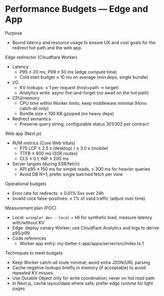 # Performance Budgets — Edge and App

Purpose
- Bound latency and resource usage to ensure UX and cost goals for the redirect hot path and the web app.

Edge redirector (Cloudflare Worker)
- Latency
  - P95 ≤ 20 ms, P99 ≤ 50 ms (edge compute time)
  - Cold start budget ≤ 10 ms on average (min deps, single bundle)
- I/O
  - KV lookups: ≤ 1 per request (host+path → target)
  - Analytics write: async fire-and-forget (no await on the hot path)
- CPU/memory
  - CPU time within Worker limits; keep middleware minimal (Hono catch-all only)
  - Bundle size ≤ 100 KB gzipped (no heavy deps)
- Redirect semantics
  - Preserve query string; configurable status 301/302 per contract

Web app (Next.js)
- RUM metrics (Core Web Vitals)
  - P75 LCP ≤ 2.5 s (desktop) / ≤ 3.0 s (mobile)
  - TTFB ≤ 800 ms (SSR routes)
  - CLS ≤ 0.1; INP ≤ 200 ms
- Server targets (during SSR/fetch)
  - API p95 ≤ 150 ms for simple reads, ≤ 300 ms for heavier queries
  - Avoid DB N+1; prefer single batched fetch per view

Operational budgets
- Error rate for redirects: ≤ 0.01% 5xx over 24h
- Invalid click false-positives: ≤ 1% of valid traffic (adjust over time)

Measurement plan (POC)
- Local: `wrangler dev --local` + k6 for synthetic load; measure latency with/without KV
- Edge: deploy canary Worker; use Cloudflare Analytics and logs to derive p95/p99
- Code references
  - Worker app entry: my-better-t-app/apps/server/src/index.ts:1

Techniques to meet budgets
- Keep Worker catch-all route minimal; avoid extra JSON/URL parsing
- Cache negative lookups briefly in memory (if acceptable) to avoid repeated KV misses
- Use Durable Object only for write coordination; never on hot read path
- In Next.js, cache layout/data where safe; prefer edge runtime for light pages


